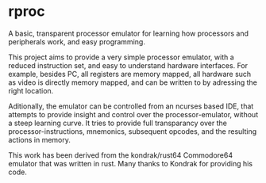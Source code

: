 # rproc
A basic, transparent processor emulator for learning how processors and peripherals work, and easy programming.

This project aims to provide a very simple processor emulator, with a reduced instruction set, 
and easy to understand hardware interfaces. For example, besides PC, all registers are memory mapped, 
all hardware such as video is directly memory mapped, and can be written to by adressing the right location.

Aditionally, the emulator can be controlled from an ncurses based IDE, that attempts to provide insight and 
control over the processor-emulator, without a steep learning curve. It tries to provide full transparancy 
over the processor-instructions, mnemonics, subsequent opcodes, and the resulting actions in memory.

This work has been derived from the kondrak/rust64 Commodore64 emulator that was written in rust. 
Many thanks to Kondrak for providing his code.
